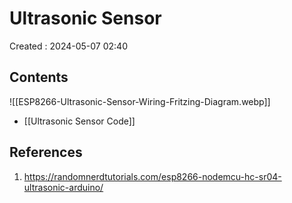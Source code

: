 # Ultrasonic Sensor
Created : 2024-05-07 02:40


## Contents
![[ESP8266-Ultrasonic-Sensor-Wiring-Fritzing-Diagram.webp]]


- [[Ultrasonic Sensor Code]]


## References
1. https://randomnerdtutorials.com/esp8266-nodemcu-hc-sr04-ultrasonic-arduino/